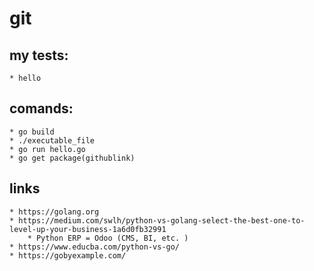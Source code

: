 # git 

## my tests: 
    * hello

## comands: 
    * go build 
    * ./executable_file
    * go run hello.go
    * go get package(githublink)

## links
    * https://golang.org
    * https://medium.com/swlh/python-vs-golang-select-the-best-one-to-level-up-your-business-1a6d0fb32991
        * Python ERP = Odoo (CMS, BI, etc. )
    * https://www.educba.com/python-vs-go/ 
    * https://gobyexample.com/